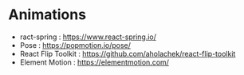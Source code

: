 # Animations

- ract-spring : https://www.react-spring.io/
- Pose : https://popmotion.io/pose/
- React Flip Toolkit : https://github.com/aholachek/react-flip-toolkit
- Element Motion : https://elementmotion.com/
